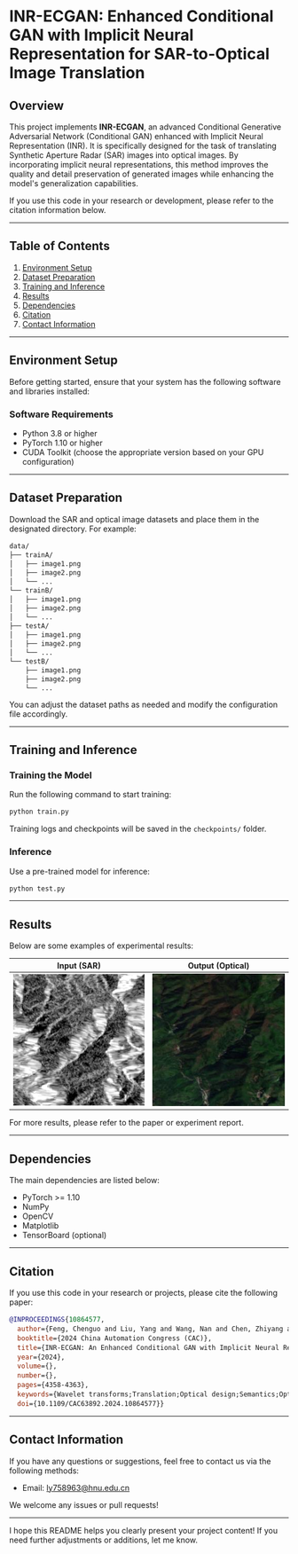 # INR-ECGAN: Enhanced Conditional GAN with Implicit Neural Representation for SAR-to-Optical Image Translation

## Overview
This project implements **INR-ECGAN**, an advanced Conditional Generative Adversarial Network (Conditional GAN) enhanced with Implicit Neural Representation (INR). It is specifically designed for the task of translating Synthetic Aperture Radar (SAR) images into optical images. By incorporating implicit neural representations, this method improves the quality and detail preservation of generated images while enhancing the model's generalization capabilities.

If you use this code in your research or development, please refer to the citation information below.

---

## Table of Contents
1. [Environment Setup](#environment-setup)
2. [Dataset Preparation](#dataset-preparation)
3. [Training and Inference](#training-and-inference)
4. [Results](#results)
5. [Dependencies](#dependencies)
6. [Citation](#citation)
7. [Contact Information](#contact-information)

---

## Environment Setup
Before getting started, ensure that your system has the following software and libraries installed:

### Software Requirements
- Python 3.8 or higher
- PyTorch 1.10 or higher
- CUDA Toolkit (choose the appropriate version based on your GPU configuration)
---

## Dataset Preparation
Download the SAR and optical image datasets and place them in the designated directory. For example:
```
data/
├── trainA/
│   ├── image1.png
│   ├── image2.png
│   └── ...
└── trainB/
│   ├── image1.png
│   ├── image2.png
│   └── ...
├── testA/
│   ├── image1.png
│   ├── image2.png
│   └── ...
└── testB/
    ├── image1.png
    ├── image2.png
    └── ...
```

You can adjust the dataset paths as needed and modify the configuration file accordingly.

---

## Training and Inference

### Training the Model
Run the following command to start training:
```bash
python train.py
```
Training logs and checkpoints will be saved in the `checkpoints/` folder.

### Inference
Use a pre-trained model for inference:
```bash
python test.py
```

---

## Results
Below are some examples of experimental results:

| Input (SAR) | Output (Optical) |
|-------------|------------------|
| ![SAR Image](421.png) | ![Optical Image](421_synthesized_image.jpg) |

For more results, please refer to the paper or experiment report.

---

## Dependencies
The main dependencies are listed below:
- PyTorch >= 1.10
- NumPy
- OpenCV
- Matplotlib
- TensorBoard (optional)
---

## Citation
If you use this code in your research or projects, please cite the following paper:

```bibtex
@INPROCEEDINGS{10864577,
  author={Feng, Chenguo and Liu, Yang and Wang, Nan and Chen, Zhiyang and Wei, Xiaohui and Liu, Haibo},
  booktitle={2024 China Automation Congress (CAC)}, 
  title={INR-ECGAN: An Enhanced Conditional GAN with Implicit Neural Representation for SAR-to-Optical Image Translation}, 
  year={2024},
  volume={},
  number={},
  pages={4358-4363},
  keywords={Wavelet transforms;Translation;Optical design;Semantics;Optical distortion;Optical imaging;Feature extraction;Generative adversarial networks;Radar polarimetry;Decoding;SAR-to-Optical image translation;Conditional generative adversarial network;Implicit neural representation},
  doi={10.1109/CAC63892.2024.10864577}}

```

---

## Contact Information
If you have any questions or suggestions, feel free to contact us via the following methods:

- Email: ly758963@hnu.edu.cn

We welcome any issues or pull requests!

---

I hope this README helps you clearly present your project content! If you need further adjustments or additions, let me know.
